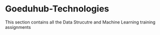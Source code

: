 # Goeduhub-Technologies
This section contains all the Data Strucutre and Machine Learning training assignments 
